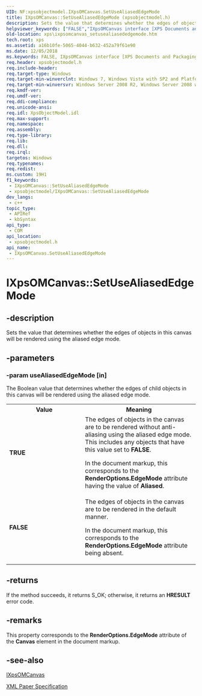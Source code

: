 ```yaml
---
UID: NF:xpsobjectmodel.IXpsOMCanvas.SetUseAliasedEdgeMode
title: IXpsOMCanvas::SetUseAliasedEdgeMode (xpsobjectmodel.h)
description: Sets the value that determines whether the edges of objects in this canvas will be rendered using the aliased edge mode.
helpviewer_keywords: ["FALSE","IXpsOMCanvas interface [XPS Documents and Packaging]","SetUseAliasedEdgeMode method","IXpsOMCanvas.SetUseAliasedEdgeMode","IXpsOMCanvas::SetUseAliasedEdgeMode","SetUseAliasedEdgeMode","SetUseAliasedEdgeMode method [XPS Documents and Packaging]","SetUseAliasedEdgeMode method [XPS Documents and Packaging]","IXpsOMCanvas interface","TRUE","xps.ixpsomcanvas_setusealiasededgemode","xpsobjectmodel/IXpsOMCanvas::SetUseAliasedEdgeMode"]
old-location: xps\ixpsomcanvas_setusealiasededgemode.htm
tech.root: xps
ms.assetid: a16b10fe-5065-4044-b632-452a79f61e90
ms.date: 12/05/2018
ms.keywords: FALSE, IXpsOMCanvas interface [XPS Documents and Packaging],SetUseAliasedEdgeMode method, IXpsOMCanvas.SetUseAliasedEdgeMode, IXpsOMCanvas::SetUseAliasedEdgeMode, SetUseAliasedEdgeMode, SetUseAliasedEdgeMode method [XPS Documents and Packaging], SetUseAliasedEdgeMode method [XPS Documents and Packaging],IXpsOMCanvas interface, TRUE, xps.ixpsomcanvas_setusealiasededgemode, xpsobjectmodel/IXpsOMCanvas::SetUseAliasedEdgeMode
req.header: xpsobjectmodel.h
req.include-header: 
req.target-type: Windows
req.target-min-winverclnt: Windows 7, Windows Vista with SP2 and Platform Update for Windows Vista [desktop apps \| UWP apps]
req.target-min-winversvr: Windows Server 2008 R2, Windows Server 2008 with SP2 and Platform Update for Windows Server 2008 [desktop apps \| UWP apps]
req.kmdf-ver: 
req.umdf-ver: 
req.ddi-compliance: 
req.unicode-ansi: 
req.idl: XpsObjectModel.idl
req.max-support: 
req.namespace: 
req.assembly: 
req.type-library: 
req.lib: 
req.dll: 
req.irql: 
targetos: Windows
req.typenames: 
req.redist: 
ms.custom: 19H1
f1_keywords:
 - IXpsOMCanvas::SetUseAliasedEdgeMode
 - xpsobjectmodel/IXpsOMCanvas::SetUseAliasedEdgeMode
dev_langs:
 - c++
topic_type:
 - APIRef
 - kbSyntax
api_type:
 - COM
api_location:
 - xpsobjectmodel.h
api_name:
 - IXpsOMCanvas.SetUseAliasedEdgeMode
---
```


# IXpsOMCanvas::SetUseAliasedEdgeMode


## -description

Sets the value that determines whether the edges of objects in this canvas will be rendered using the aliased edge mode.

## -parameters

### -param useAliasedEdgeMode [in]

The Boolean value that determines whether  the edges of child objects in this canvas will be rendered using the aliased edge mode.

<table>
<tr>
<th>Value</th>
<th>Meaning</th>
</tr>
<tr>
<td width="40%"><a id="TRUE"></a><a id="true"></a><dl>
<dt><b><b>TRUE</b></b></dt>
</dl>
</td>
<td width="60%">
The edges of objects in the canvas are to be rendered without anti-aliasing using the aliased edge mode. This includes any objects that have this value set to <b>FALSE</b>.

In the document markup, this  corresponds  to the <b>RenderOptions.EdgeMode</b> attribute  having the value of <b>Aliased</b>.

</td>
</tr>
<tr>
<td width="40%"><a id="FALSE"></a><a id="false"></a><dl>
<dt><b><b>FALSE</b></b></dt>
</dl>
</td>
<td width="60%">
The edges of objects in the canvas are to be rendered in the default manner.

In the document markup, this corresponds  to the <b>RenderOptions.EdgeMode</b> attribute being absent.

</td>
</tr>
</table>

## -returns

If the method succeeds, it returns S_OK; otherwise, it returns an <b>HRESULT</b> error code.

## -remarks

This property corresponds to the <b>RenderOptions.EdgeMode</b> attribute of the <b>Canvas</b> element in the document markup.

## -see-also

<a href="/windows/desktop/api/xpsobjectmodel/nn-xpsobjectmodel-ixpsomcanvas">IXpsOMCanvas</a>



<a href="https://en.wikipedia.org/wiki/Open_XML_Paper_Specification">XML Paper Specification</a>